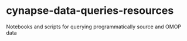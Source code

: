 # cynapse-data-queries-resources
Notebooks and scripts for querying programmatically source and OMOP data
